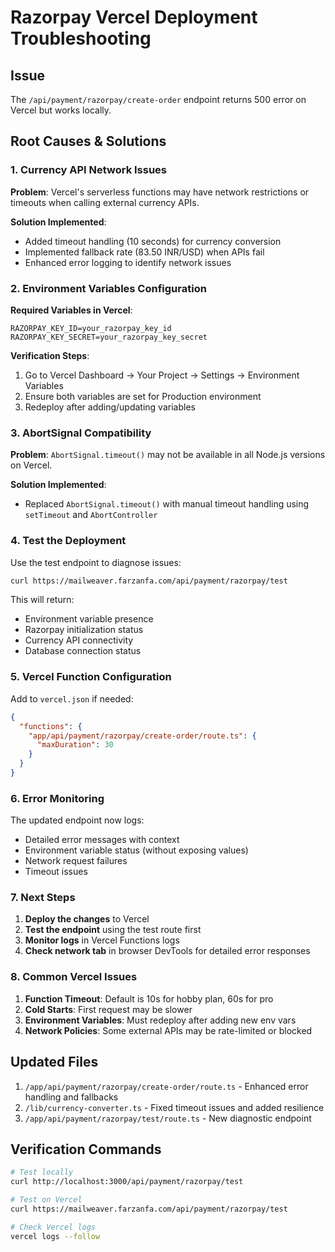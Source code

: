 # Razorpay Vercel Deployment Troubleshooting

## Issue
The `/api/payment/razorpay/create-order` endpoint returns 500 error on Vercel but works locally.

## Root Causes & Solutions

### 1. Currency API Network Issues
**Problem**: Vercel's serverless functions may have network restrictions or timeouts when calling external currency APIs.

**Solution Implemented**:
- Added timeout handling (10 seconds) for currency conversion
- Implemented fallback rate (83.50 INR/USD) when APIs fail
- Enhanced error logging to identify network issues

### 2. Environment Variables Configuration
**Required Variables in Vercel**:
```
RAZORPAY_KEY_ID=your_razorpay_key_id
RAZORPAY_KEY_SECRET=your_razorpay_key_secret
```

**Verification Steps**:
1. Go to Vercel Dashboard → Your Project → Settings → Environment Variables
2. Ensure both variables are set for Production environment
3. Redeploy after adding/updating variables

### 3. AbortSignal Compatibility
**Problem**: `AbortSignal.timeout()` may not be available in all Node.js versions on Vercel.

**Solution Implemented**:
- Replaced `AbortSignal.timeout()` with manual timeout handling using `setTimeout` and `AbortController`

### 4. Test the Deployment

Use the test endpoint to diagnose issues:
```bash
curl https://mailweaver.farzanfa.com/api/payment/razorpay/test
```

This will return:
- Environment variable presence
- Razorpay initialization status
- Currency API connectivity
- Database connection status

### 5. Vercel Function Configuration

Add to `vercel.json` if needed:
```json
{
  "functions": {
    "app/api/payment/razorpay/create-order/route.ts": {
      "maxDuration": 30
    }
  }
}
```

### 6. Error Monitoring

The updated endpoint now logs:
- Detailed error messages with context
- Environment variable status (without exposing values)
- Network request failures
- Timeout issues

### 7. Next Steps

1. **Deploy the changes** to Vercel
2. **Test the endpoint** using the test route first
3. **Monitor logs** in Vercel Functions logs
4. **Check network tab** in browser DevTools for detailed error responses

### 8. Common Vercel Issues

1. **Function Timeout**: Default is 10s for hobby plan, 60s for pro
2. **Cold Starts**: First request may be slower
3. **Environment Variables**: Must redeploy after adding new env vars
4. **Network Policies**: Some external APIs may be rate-limited or blocked

## Updated Files

1. `/app/api/payment/razorpay/create-order/route.ts` - Enhanced error handling and fallbacks
2. `/lib/currency-converter.ts` - Fixed timeout issues and added resilience
3. `/app/api/payment/razorpay/test/route.ts` - New diagnostic endpoint

## Verification Commands

```bash
# Test locally
curl http://localhost:3000/api/payment/razorpay/test

# Test on Vercel
curl https://mailweaver.farzanfa.com/api/payment/razorpay/test

# Check Vercel logs
vercel logs --follow
```